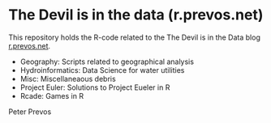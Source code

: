 # The Devil is in the data (r.prevos.net)

This repository holds the R-code related to the The Devil is in the Data blog [r.prevos.net](http://r.prevos.net).

* Geography: Scripts related to geographical analysis
* Hydroinformatics: Data Science for water utilities
* Misc: Miscellaneaous debris
* Project Euler: Solutions to Project Eueler in R
* Rcade: Games in R

Peter Prevos

